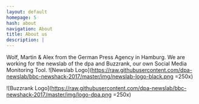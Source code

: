 ```yaml
---
layout: default
homepage: 5
hash: about
navigation: About
title: About us
description: |
---
```


Wolf, Martin & Alex from the German Press Agency in Hamburg.
We are working for the newslab of the dpa and Buzzrank, our own Social Media Monitoring Tool.
![Newslab Logo](https://raw.githubusercontent.com/dpa-newslab/bbc-newshack-2017/master/img/newslab-logo-black.png =250x)


![Buzzrank Logo](https://raw.githubusercontent.com/dpa-newslab/bbc-newshack-2017/master/img/logo-dpa.png =250x)




